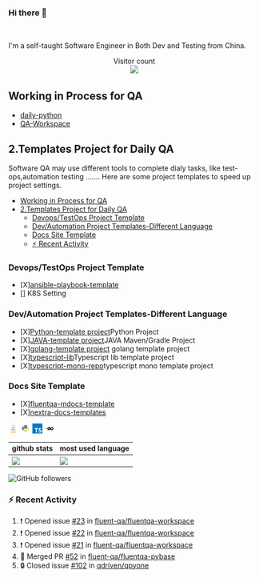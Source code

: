 ### Hi there 👋

<!-- <p align="center">
    <a href="https://github.com/qdriven">
    <img width="80%" src="./assets/me-notion-png.png">
</p> -->

<br />

I'm a self-taught Software Engineer in Both Dev and Testing from China. 
<p align="center">
  Visitor count<br>
  <img src="https://profile-counter.glitch.me/qdriven/count.svg" />
</p>


## Working in Process for QA

- [daily-python](https://github.com/fluent-qa/Daily-python)
- [QA-Workspace](https://github.com/fluent-qa/fluentqa-workspace.git)



## 2.Templates Project for Daily QA

Software QA may use different tools to complete dialy tasks, like test-ops,automation testing .......
Here are some project templates to speed up project settings.
- [Working in Process for QA](#working-in-process-for-qa)
- [2.Templates Project for Daily QA](#2templates-project-for-daily-qa)
  - [Devops/TestOps Project Template](#devopstestops-project-template)
  - [Dev/Automation Project Templates-Different Language](#devautomation-project-templates-different-language)
  - [Docs Site Template](#docs-site-template)
  - [:zap: Recent Activity](#zap-recent-activity)


### Devops/TestOps Project Template

- [X][ansible-playbook-template](https://github.com/qdriven/ansible-playbook-templates.git)
- [] K8S Setting

### Dev/Automation Project Templates-Different Language

- [X][Python-template project](ttps://github.com/fluent-qa/fluentqa-pytpl.git)Python Project
- [X][JAVA-template project](https://github.com/fluent-qa/fluent-java-tpl.git)JAVA Maven/Gradle Project
- [X][golang-template project](https://github.com/fluent-qa/fluentqa-gotpl.git) golang template project
- [X][typescript-lib](https://github.com/fluent-qa/ts-lib-starter)Typescript lib template project
- [X][typescript-mono-repo](https://github.com/qdriven/mono-ts-starter.git)typescript mono template project

### Docs Site Template

- [X][fluentqa-mdocs-template](https://github.com/qdriven/fluentqa-md-docs-template.git)
- [X][nextra-docs-templates](https://github.com/qdriven/docs-templates)



<code><img height="20" src="https://raw.githubusercontent.com/github/explore/5b3600551e122a3277c2c5368af2ad5725ffa9a1/topics/java/java.png"></code>
<code><img height="20" src="https://raw.githubusercontent.com/github/explore/80688e429a7d4ef2fca1e82350fe8e3517d3494d/topics/python/python.png"></code>
<code><img height="20" src="https://raw.githubusercontent.com/github/explore/80688e429a7d4ef2fca1e82350fe8e3517d3494d/topics/typescript/typescript.png"></code>
<code><img height="20" src="https://raw.githubusercontent.com/github/explore/80688e429a7d4ef2fca1e82350fe8e3517d3494d/topics/go/go.png"></code>

<!--
**qdriven/qdriven** is a ✨ _special_ ✨ repository because its `README.md` (this file) appears on your GitHub profile.
!-->
|github stats|most used language |
|--------------------|--------------------------------------------|
|<a href="https://github-readme-stats.vercel.app/api?username=qdriven&show_icons=true&hide_border=true&show_icons=true&count_private=true&theme=buefy&include_all_commits=true"><img align="center" src="https://github-readme-stats.vercel.app/api?username=qdriven&show_icons=true&hide_border=true&show_icons=true&count_private=true&theme=buefy&include_all_commits=true" /></a>| <a href="https://github-readme-stats.vercel.app/api/top-langs/?username=qdriven&layout=compact&theme=buefy&hide_border=true"><img align="center" src="https://github-readme-stats.vercel.app/api/top-langs/?username=qdriven&layout=compact&theme=buefy&hide_border=true" /></a>|


![GitHub followers](https://img.shields.io/github/followers/qdriven?label=Follow&style=social)

### :zap: Recent Activity

<!--START_SECTION:activity-->
1. ❗ Opened issue [#23](https://github.com/fluent-qa/fluentqa-workspace/issues/23) in [fluent-qa/fluentqa-workspace](https://github.com/fluent-qa/fluentqa-workspace)
2. ❗ Opened issue [#22](https://github.com/fluent-qa/fluentqa-workspace/issues/22) in [fluent-qa/fluentqa-workspace](https://github.com/fluent-qa/fluentqa-workspace)
3. ❗ Opened issue [#21](https://github.com/fluent-qa/fluentqa-workspace/issues/21) in [fluent-qa/fluentqa-workspace](https://github.com/fluent-qa/fluentqa-workspace)
4. 🎉 Merged PR [#52](https://github.com/fluent-qa/fluentqa-pybase/pull/52) in [fluent-qa/fluentqa-pybase](https://github.com/fluent-qa/fluentqa-pybase)
5. 🔒 Closed issue [#102](https://github.com/qdriven/qpyone/issues/102) in [qdriven/qpyone](https://github.com/qdriven/qpyone)
<!--END_SECTION:activity-->


<!-- ### Working In Process

- [low-code-study](https://github.com/qdriven/low-code-way)
- [python lessons for QA](https://github.com/qdriven/py-for-qa) -->
